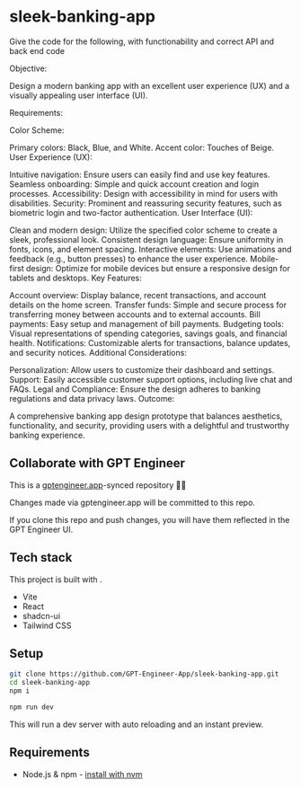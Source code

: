# sleek-banking-app

Give the code for the following, with functionability and correct API and back end code

Objective:

Design a modern banking app with an excellent user experience (UX) and a visually appealing user interface (UI).

Requirements:

Color Scheme:

Primary colors: Black, Blue, and White. Accent color: Touches of Beige. User Experience (UX):

Intuitive navigation: Ensure users can easily find and use key features. Seamless onboarding: Simple and quick account creation and login processes. Accessibility: Design with accessibility in mind for users with disabilities. Security: Prominent and reassuring security features, such as biometric login and two-factor authentication. User Interface (UI):

Clean and modern design: Utilize the specified color scheme to create a sleek, professional look. Consistent design language: Ensure uniformity in fonts, icons, and element spacing. Interactive elements: Use animations and feedback (e.g., button presses) to enhance the user experience. Mobile-first design: Optimize for mobile devices but ensure a responsive design for tablets and desktops. Key Features:

Account overview: Display balance, recent transactions, and account details on the home screen. Transfer funds: Simple and secure process for transferring money between accounts and to external accounts. Bill payments: Easy setup and management of bill payments. Budgeting tools: Visual representations of spending categories, savings goals, and financial health. Notifications: Customizable alerts for transactions, balance updates, and security notices. Additional Considerations:

Personalization: Allow users to customize their dashboard and settings. Support: Easily accessible customer support options, including live chat and FAQs. Legal and Compliance: Ensure the design adheres to banking regulations and data privacy laws. Outcome:

A comprehensive banking app design prototype that balances aesthetics, functionality, and security, providing users with a delightful and trustworthy banking experience.

## Collaborate with GPT Engineer

This is a [gptengineer.app](https://gptengineer.app)-synced repository 🌟🤖

Changes made via gptengineer.app will be committed to this repo.

If you clone this repo and push changes, you will have them reflected in the GPT Engineer UI.

## Tech stack

This project is built with .

- Vite
- React
- shadcn-ui
- Tailwind CSS

## Setup

```sh
git clone https://github.com/GPT-Engineer-App/sleek-banking-app.git
cd sleek-banking-app
npm i
```

```sh
npm run dev
```

This will run a dev server with auto reloading and an instant preview.

## Requirements

- Node.js & npm - [install with nvm](https://github.com/nvm-sh/nvm#installing-and-updating)
